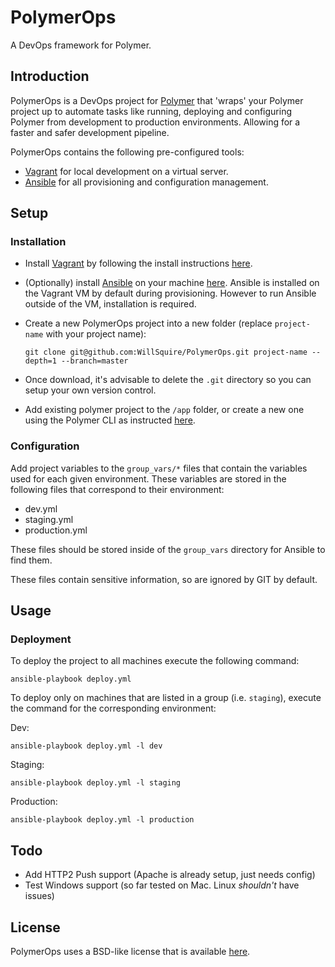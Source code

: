 PolymerOps
==============
A DevOps framework for Polymer.

Introduction
------------
PolymerOps is a DevOps project for [Polymer] that 'wraps' your 
Polymer project up to automate tasks like running, deploying and 
configuring Polymer from development to production environments. 
Allowing for a faster and safer development pipeline. 

PolymerOps contains the following pre-configured tools:

- [Vagrant] for local development on a virtual server.
- [Ansible] for all provisioning and configuration management.

Setup
-----
### Installation

- Install [Vagrant] by following the install instructions
[here](https://www.vagrantup.com/downloads.html).

- (Optionally) install [Ansible] on your machine 
[here](http://docs.ansible.com/ansible/intro_installation.html). 
Ansible is installed on the Vagrant VM by default during provisioning. However to run 
Ansible outside of the VM, installation is required.

- Create a new PolymerOps project into a new folder (replace `project-name` with your project name):

  ```git clone git@github.com:WillSquire/PolymerOps.git project-name --depth=1 --branch=master```

- Once download, it's advisable to delete the `.git` directory so you
can setup your own version control.

- Add existing polymer project to the `/app` folder, or create
a new one using the Polymer CLI as instructed 
[here](https://www.polymer-project.org/1.0/start/toolbox/set-up).


### Configuration
Add project variables to the `group_vars/*` files that contain the variables used for each given environment. These variables are stored in the following files that correspond to their environment:

- dev.yml
- staging.yml
- production.yml
 
These files should be stored inside of the `group_vars` directory for Ansible to find them. 

These files contain sensitive information, so are ignored by GIT by default.

Usage
-----
### Deployment
To deploy the project to all machines execute the following command:

    ansible-playbook deploy.yml

To deploy only on machines that are listed in a group (i.e. `staging`), 
execute the command for the corresponding environment:

Dev:

    ansible-playbook deploy.yml -l dev

Staging:

    ansible-playbook deploy.yml -l staging
    
Production:

    ansible-playbook deploy.yml -l production
    
Todo
----
- Add HTTP2 Push support (Apache is already setup, just needs config)
- Test Windows support (so far tested on Mac. Linux *shouldn't* have issues)
    
License
-------
PolymerOps uses a BSD-like license that is available 
[here](./LICENSE.txt).

[polymer]: https://www.polymer-project.org "Polymer"
[ansible]: https://www.ansible.com/ "Ansible"
[vagrant]: https://www.vagrantup.com/ "Vagrant"